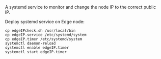 A systemd service to monitor and change the node IP to the correct public IP.

Deploy systemd service on Edge node:
```
cp edgeIPcheck.sh /usr/local/bin
cp edgeIP.service /etc/systemd/system
cp edgeIP.timer /etc/systemd/system
systemctl daemon-reload
systemctl enable edgeIP.timer
systemctl start edgeIP.timer
```